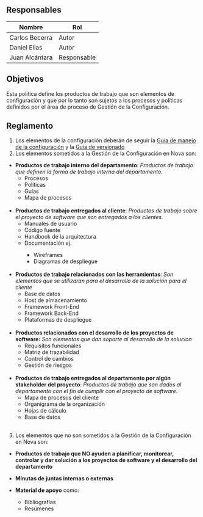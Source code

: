 ## Responsables
| Nombre    | Rol               | 
| --------- | ----------------- | 
| Carlos Becerra   | Autor           | 
| Daniel Elias   | Autor             | 
| Juan Alcántara | Responsable       |

## Objetivos
Esta política define los productos de trabajo que son elementos de configuración y que por lo tanto son sujetos a los procesos y políticas definidos por el área de proceso de Gestión de la Configuración.

## Reglamento
1. Los elementos de la configuración deberán de seguir la [Guía de manejo de la configuración](https://github.com/novaDepto/Nova/wiki/%5BGUI10%5D-Gu%C3%ADa-de-manejo-de-configuraci%C3%B3n) y la [Guía de versionado](https://github.com/novaDepto/Nova/wiki/%5BGUI11%5D-Gu%C3%ADa-de-versionado)
2. Los elementos sometidos a la Gestión de la Configuración en Nova son:

* **Productos de trabajo interno del departamento**:
      *Productos de trabajo que definen la forma de trabajo interna del departamento.*
    <ul>
          <li>Procesos</li>
          <li>Políticas</li>
          <li>Guías</li>
          <li>Mapa de procesos</li>
     </ul>
     <br>
* **Productos de trabajo entregados al cliente**:
    *Productos de trabajo sobre el proyecto de software que son entregados a los clientes.*
     <ul>
          <li>Manuales de usuario</li>
          <li>Código fuente</li>
          <li>Handbook de la arquitectura</li>
          <li>Documentación ej.</li>
              <ul>
                  <li>Wireframes</li>
                  <li>Diagramas de despliegue</li>
              </ul>
      </ul>
      <br>
* **Productos de trabajo relacionados con las herramientas**:
_Son elementos que se utilizaran para el desarrollo de la solución para el cliente_
    <ul>
          <li>Base de datos</li>
          <li>Host de almacenamiento</li>
          <li>Framework Front-End</li>
          <li>Framework Back-End</li>
          <li>Plataformas de despliegue</li>
      </ul>
    <br>
* **Productos relacionados con el desarrollo de los proyectos de software:**
_Son elementos que dan soporte al desarrollo de la solucion_
     <ul>
          <li>Requisitos funcionales</li>
          <li>Matriz de trazabilidad</li>
          <li>Control de cambios</li>
          <li>Gestión de riesgos</li>
      </ul>
    <br>
* **Productos de trabajo entregados al departamento por algún stakeholder del proyecto**:
    *Productos de trabajo que son dados al departamento con el fin de cumplir con el proyecto de software.*
     <ul>
          <li>Mapa de procesos del cliente</li>
          <li>Organigrama de la organización</li>
          <li>Hojas de cálculo</li>
          <li>Base de datos</li>
     </ul>
     <br>
3. Los elementos que no son sometidos a la Gestión de la Configuración en Nova son:

* **Productos de trabajo que NO ayuden a planificar, monitorear, controlar y dar solución a los proyectos de software y el desarrollo del departamento** 

* **Minutas de juntas internas o externas**

* **Material de apoyo** como:
     <ul>
          <li>Bibliografías</li>
          <li>Resúmenes</li>
     </ul>
     